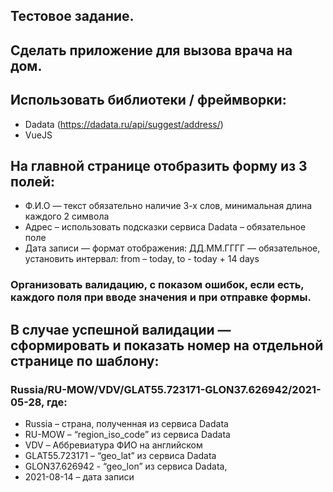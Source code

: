 ## Тестовое задание.

## Сделать  приложение для вызова врача на дом.

## Использовать библиотеки / фреймворки: 
- Dadata (https://dadata.ru/api/suggest/address/)
- VueJS

## На главной странице отобразить форму из 3 полей:
- Ф.И.О — текст обязательно наличие 3-х слов, минимальная длина каждого 2 символа
- Адрес – использовать подсказки сервиса Dadata – обязательное поле
- Дата записи — формат отображения: ДД.ММ.ГГГГ — обязательное, установить интервал: from – today, to - today + 14 days

### Организовать валидацию, с показом ошибок, если есть, каждого поля при вводе значения и при отправке формы. 


## В случае успешной валидации — сформировать и показать номер на отдельной странице по шаблону:

### Russia/RU-MOW/VDV/GLAT55.723171-GLON37.626942/2021-05-28, где: 

- Russia – страна, полученная из сервиса Dadata
- RU-MOW – “region_iso_code” из сервиса Dadata
- VDV – Аббревиатура ФИО на английском
- GLAT55.723171 – “geo_lat” из сервиса Dadata
- GLON37.626942 - “geo_lon” из сервиса Dadata,
- 2021-08-14 – дата записи

